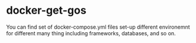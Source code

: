 # docker-get-gos

You can find set of docker-compose.yml files set-up different environemnt for different many thing including frameworks, databases, and so on.

